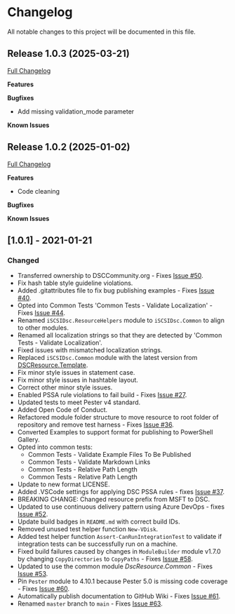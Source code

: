 # Changelog

All notable changes to this project will be documented in this file.

## Release 1.0.3 (2025-03-21)

[Full Changelog](https://github.com/webalexeu/puppet-iscsidsc/compare/v1.0.2...v1.0.3)

**Features**

**Bugfixes**

- Add missing validation_mode parameter

**Known Issues**

## Release 1.0.2 (2025-01-02)

[Full Changelog](https://github.com/webalexeu/puppet-iscsidsc/compare/v1.0.1...v1.0.2)

**Features**

- Code cleaning

**Bugfixes**

**Known Issues**


## [1.0.1] - 2021-01-21

### Changed

- Transferred ownership to DSCCommunity.org - Fixes [Issue #50](https://github.com/dsccommunity/iSCSIDsc/issues/50).
- Fix hash table style guideline violations.
- Added .gitattributes file to fix bug publishing examples - Fixes [Issue #40](https://github.com/PlagueHO/iSCSIDsc/issues/40).
- Opted into Common Tests 'Common Tests - Validate Localization' - Fixes [Issue #44](https://github.com/PlagueHO/iSCSIDsc/issues/44).
- Renamed `iSCSIDsc.ResourceHelpers` module to `iSCSIDsc.Common`
  to align to other modules.
- Renamed all localization strings so that they are detected by
  'Common Tests - Validate Localization'.
- Fixed issues with mismatched localization strings.
- Replaced `iSCSIDsc.Common` module with the latest version from
  [DSCResource.Template](https://github.com/PowerShell/DSCResource.Template).
- Fix minor style issues in statement case.
- Fix minor style issues in hashtable layout.
- Correct other minor style issues.
- Enabled PSSA rule violations to fail build - Fixes [Issue #27](https://github.com/PlagueHO/iSCSIDsc/issues/27).
- Updated tests to meet Pester v4 standard.
- Added Open Code of Conduct.
- Refactored module folder structure to move resource
  to root folder of repository and remove test harness - Fixes [Issue #36](https://github.com/PlagueHO/iSCSIDsc/issues/36).
- Converted Examples to support format for publishing to PowerShell
  Gallery.
- Opted into common tests:
  - Common Tests - Validate Example Files To Be Published
  - Common Tests - Validate Markdown Links
  - Common Tests - Relative Path Length
  - Common Tests - Relative Path Length
- Update to new format LICENSE.
- Added .VSCode settings for applying DSC PSSA rules - fixes [Issue #37](https://github.com/PlagueHO/iSCSIDsc/issues/37).
- BREAKING CHANGE: Changed resource prefix from MSFT to DSC.
- Updated to use continuous delivery pattern using Azure DevOps - fixes
  [Issue #52](https://github.com/dsccommunity/iSCSIDsc/issues/52).
- Update build badges in `README.md` with correct build IDs.
- Removed unused test helper function `New-VDisk`.
- Added test helper function `Assert-CanRunIntegrationTest` to validate if
  integration tests can be successfully run on a machine.
- Fixed build failures caused by changes in `ModuleBuilder` module v1.7.0
  by changing `CopyDirectories` to `CopyPaths` - Fixes [Issue #58](https://github.com/dsccommunity/iSCSIDsc/issues/58).
- Updated to use the common module _DscResource.Common_ - Fixes [Issue #53](https://github.com/dsccommunity/iSCSIDsc/issues/53).
- Pin `Pester` module to 4.10.1 because Pester 5.0 is missing code
  coverage - Fixes [Issue #60](https://github.com/dsccommunity/iSCSIDsc/issues/60).
- Automatically publish documentation to GitHub Wiki - Fixes [Issue #61](https://github.com/dsccommunity/iSCSIDsc/issues/61).
- Renamed `master` branch to `main` - Fixes [Issue #63](https://github.com/dsccommunity/iSCSIDsc/issues/63).


